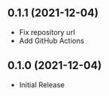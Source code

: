 ## 0.1.1 (2021-12-04)
* Fix repository url
* Add GitHub Actions

## 0.1.0 (2021-12-04)
* Initial Release
